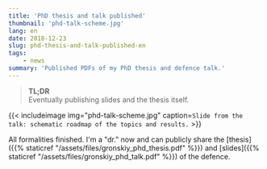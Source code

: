 ```yaml
---
title: 'PhD thesis and talk published'
thumbnail: 'phd-talk-scheme.jpg'
lang: en
date: 2018-12-23
slug: phd-thesis-and-talk-published-en
tags:
    - news
summary: 'Published PDFs of my PhD thesis and defence talk.'
---
```


> **TL;DR** \
> Eventually publishing slides and the thesis itself.

{{< includeimage img="phd-talk-scheme.jpg" caption=`Slide from the
talk: schematic roadmap of the topics and results.` >}}

All formalities finished. I'm a "dr." now and can publicly share the
[thesis]({{% staticref "/assets/files/gronskiy_phd_thesis.pdf" %}}) and
[slides]({{% staticref "/assets/files/gronskiy_phd_talk.pdf" %}}) of the defence.
